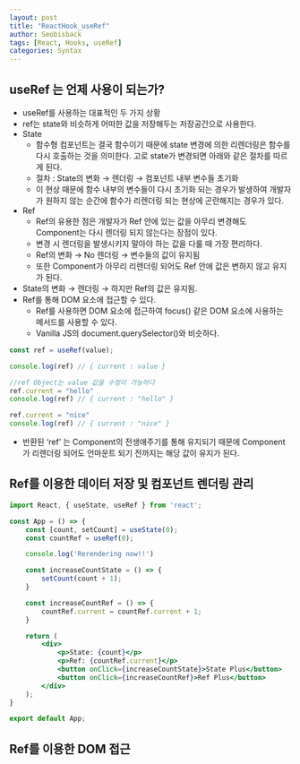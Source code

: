 ```yaml
---
layout: post
title: "ReactHook_useRef"
author: Seobisback
tags: [React, Hooks, useRef]
categories: Syntax
---
```



## useRef 는 언제 사용이 되는가?

- useRef를 사용하는 대표적인 두 가지 상황
- ref는 state와 비슷하게 어떠한 값을 저장해두는 저장공간으로 사용한다.
- State
  - 함수형 컴포넌트는 결국 함수이기 때문에 state 변경에 의한 리렌더링은 함수를 다시 호출하는 것을 의미한다. 고로 state가 변경되면 아래와 같은 절차를 따르게 된다.
  - 절차 : State의 변화 → 렌더링 → 컴포넌트 내부 변수들 초기화
  - 이 현상 때문에 함수 내부의 변수들이 다시 초기화 되는 경우가 발생하여 개발자가 원하지 않는 순간에 함수가 리렌더링 되는 현상에 곤란해지는 경우가 있다.
- Ref
  - Ref의 유용한 점은 개발자가 Ref 안에 있는 값을 아무리 변경해도 Component는 다시 렌더링 되지 않는다는 장점이 있다.
  - 변경 시 렌더링을 발생시키지 말아야 하는 값을 다룰 때 가장 편리하다.
  - Ref의 변화 → No 렌더링 → 변수들의 값이 유지됨
  - 또한 Component가 아무리 리렌더링 되어도 Ref 안에 값은 변하지 않고 유지가 된다.
- State의 변화 → 렌더링 → 하지만 Ref의 값은 유지됨.
- Ref를 통해 DOM 요소에 접근할 수 있다.
  - Ref를 사용하면 DOM 요소에 접근하여 focus() 같은 DOM 요소에 사용하는 메서드를 사용할 수 있다.
  - Vanilla JS의 document.querySelector()와 비슷하다.

```jsx
const ref = useRef(value);

console.log(ref) // { current : value }

//ref Object는 value 값을 수정이 가능하다
ref.current = "hello"
console.log(ref) // { current : "hello" }

ref.current = "nice"
console.log(ref) // { current : "nice" }
```

- 반환된 ‘ref’ 는 Component의 전생애주기를 통해 유지되기 때문에 Component가 리렌더링 되어도 언마운트 되기 전까지는 해당 값이 유지가 된다.

## Ref를 이용한 데이터 저장 및 컴포넌트 렌더링 관리

```jsx
import React, { useState, useRef } from 'react';

const App = () => {
	const [count, setCount] = useState(0);
	const countRef = useRef(0);

	console.log('Rerendering now!!')

	const increaseCountState = () => {
		setCount(count + 1);
	}

	const increaseCountRef = () => {
		countRef.current = countRef.current + 1;
	}

	return (
		<div>
			<p>State: {count}</p>
			<p>Ref: {countRef.current}</p>
			<button onClick={increaseCountState}>State Plus</button>
			<button onClick={increaseCountRef}>Ref Plus</button>
		</div>
	);
}

export default App;
```

## Ref를 이용한 DOM 접근